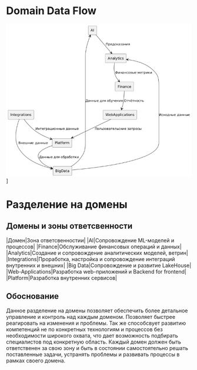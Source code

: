# Domain Data Flow

![Domain Data Flow](dataflow.png)]

# Разделение на домены

## Домены и зоны ответсвенности

|Домен|Зона ответсвенностии|
|AI|Сопровождение ML-моделей и процессов|
|Finance|Обслуживание финансовых операций и данных|
|Analytics|Создание и сопровождение аналитических моделей, ветрин|
|Integrations|Проработка, настройка и сопровождение интеграций внутренних и внешних|
|Big Data|Сопровождение и развитие LakeHouse|
|Web-Applications|Разработка web-приложений и Backend for frontend|
|Platform|Разработка внутренних сервисов|


## Обоснование

Данное разделение на домены позволяет обеспечить более детальное управление и контроль над каждым доменом. Позволяет быстрее реагировать на изменения и проблемы. Так же способсвует развитию компетенций не по конкретных технологиям и процессов без необходимости широкого охвата, что дает возможность подбирать специалистов под конкретную область. Каждый домен должен быть ответственен за свою зону и быть в состоянии самостоятельно решать поставленные задачи, устранять проблемы и развивать процессы в рамках своего домена.
